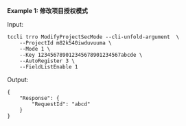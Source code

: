 **Example 1: 修改项目授权模式**



Input: 

```
tccli trro ModifyProjectSecMode --cli-unfold-argument  \
    --ProjectId m82k540iwduvuuma \
    --Mode 1 \
    --Key 123456789012345678901234567abcde \
    --AutoRegister 3 \
    --FieldListEnable 1
```

Output: 
```
{
    "Response": {
        "RequestId": "abcd"
    }
}
```

